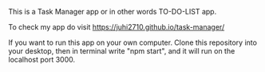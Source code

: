 This is a Task Manager app or in other words TO-DO-LIST app.

To check my app do visit https://juhi2710.github.io/task-manager/

If you want to run this app on your own computer. 
Clone this repository into your desktop, then in terminal write "npm start", and it will run on the localhost port 3000.
